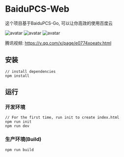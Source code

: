 # BaiduPCS-Web

这个项目基于BaiduPCS-Go, 可以让你高效的使用百度云

![avatar](https://user-images.githubusercontent.com/8407297/44954655-ba346e00-aed7-11e8-835d-59014e155aa7.png)
![avatar](https://user-images.githubusercontent.com/8407297/44954613-19de4980-aed7-11e8-963e-6366025bd9d7.png)
![avatar](https://user-images.githubusercontent.com/8407297/44954618-2e224680-aed7-11e8-8413-3a092f8ef9b6.png)

腾讯视频: https://v.qq.com/x/page/e0774xoeatv.html

## 安装
```bush
// install dependencies
npm install
```
## 运行
### 开发环境
```bush
// For the first time, run init to create index.html
npm run init
npm run dev
```
### 生产环境(Build)
```bush
npm run build
```

